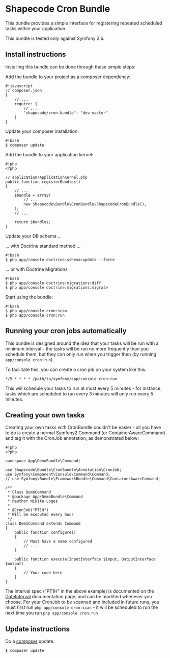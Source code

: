 Shapecode Cron Bundle
=======================

This bundle provides a simple interface for registering repeated scheduled
tasks within your application.

This bundle is tested only against Symfony 2.6.

Install instructions
--------------------------------

Installing this bundle can be done through these simple steps:

Add the bundle to your project as a composer dependency:
```
#!javascript
// composer.json
{
    // ...
    require: {
        // ...
        "shapecode/cron-bundle": "dev-master"
    }
}
```

Update your composer installation:
```
#!bash
$ composer update
```

Add the bundle to your application kernel:
```
#!php
<?php

// application/ApplicationKernel.php
public function registerBundles()
{
	// ...
	$bundle = array(
		// ...
        new Shapecode\Bundle\CronBundle\ShapecodeCronBundle(),
	);
    // ...

    return $bundles;
}
```

Update your DB schema ...

... with Doctrine standard method ...
```
#!bash
$ php app/console doctrine:schema:update --force
```

... or with Doctrine Migrations
```
#!bash
$ php app/console doctrine:migrations:diff
$ php app/console doctrine:migrations:migrate
```

Start using the bundle:
```
#!bash
$ php app/console cron:scan
$ php app/console cron:run
```

Running your cron jobs automatically
--------------------------------

This bundle is designed around the idea that your tasks will be run with a minimum interval - the tasks will be run no more frequently than you schedule them, but they can only run when you trigger then (by running `app/console cron:run`).

To facilitate this, you can create a cron job on your system like this:
```
*/5 * * * * /path/to/symfony/app/console cron:run
```
This will schedule your tasks to run at most every 5 minutes - for instance, tasks which are scheduled to run every 3 minutes will only run every 5 minutes.

Creating your own tasks
--------------------------------

Creating your own tasks with CronBundle couldn't be easier - all you have to do is create a normal Symfony2 Command (or ContainerAwareCommand) and tag it with the CronJob annotation, as demonstrated below:

```
#!php
<?php

namespace App\DemoBundle\Command;

use Shapecode\Bundle\CronBundle\Annotation\CronJob;
use Symfony\Component\Console\Command\Command;
// use Symfony\Bundle\FrameworkBundle\Command\ContainerAwareCommand;

/**
 * Class DemoCommand
 * @package App\DemoBundle\Command
 * @author Nikita Loges
 *
 * @CronJob("PT1H")
 * Will be executed every hour
 */
class DemoCommand extends Command
{
    public function configure()
    {
		// Must have a name configured
		// ...
    }
    
    public function execute(InputInterface $input, OutputInterface $output)
    {
		// Your code here
    }
}
```


The interval spec ("PT1H" in the above example) is documented on the [DateInterval](http://php.net/manual/en/dateinterval.construct.php) documentation page, and can be modified whenever you choose.
For your CronJob to be scanned and included in future runs, you must first run `php app/console cron:scan` - it will be scheduled to run the next time you run `php app/console cron:run`


Update instructions
---------------------------

Do a [composer](https://getcomposer.org/doc/00-intro.md) update.

```bash
$ composer update
```
